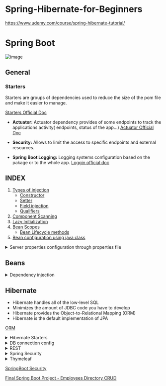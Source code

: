 # Spring-Hibernate-for-Beginners

https://www.udemy.com/course/spring-hibernate-tutorial/

# Spring Boot

![image](https://focusedlabs.io/hubfs/FocusedLabs_November_2022/Images/9995591c43c050fbfc25beacd8db1cc3d6eb7b75-600x315.png)

## General

### Starters

Starters are groups of dependencies used to reduce the size of the pom file and make it easier to manage.

[Starters Official Doc](https://docs.spring.io/spring-boot/docs/current/reference/htmlsingle/#using.build-systems.starters)

- **Actuator:** Actuator dependency provides of some endpoints to track the applications activity( endpoints, status of the app...)
  [Actuator Official Doc](https://docs.spring.io/spring-boot/docs/current/reference/htmlsingle/#actuator)

- **Security:** Allows to limit the access to specific endpoints and external resources.
- **Spring Boot Logging:** Logging systems configuration based on the pakage or to the whole app.
  [Loggin official doc](https://docs.spring.io/spring-boot/docs/current/reference/html/features.html#features.logging)

## INDEX

1.  [Types of injection](https://github.com/carlosreyplanelles/Spring-Hibernate-for-Beginners/tree/main/02-spring-boot-spring-core#injection_types)
    - [Constructor](https://github.com/carlosreyplanelles/Spring-Hibernate-for-Beginners/tree/main/02-spring-boot-spring-core#constructor)
    - [Setter](https://github.com/carlosreyplanelles/Spring-Hibernate-for-Beginners/tree/main/02-spring-boot-spring-core#setter)
    - [Field injection](https://github.com/carlosreyplanelles/Spring-Hibernate-for-Beginners/tree/main/02-spring-boot-spring-core#field_injection)
    - [Qualifiers](https://github.com/carlosreyplanelles/Spring-Hibernate-for-Beginners/tree/main/02-spring-boot-spring-core#qualifiers)
2.  [Component Scanning](https://github.com/carlosreyplanelles/Spring-Hibernate-for-Beginners/tree/main/02-spring-boot-spring-core#scan)
3.  [Lazy Initialization](https://github.com/carlosreyplanelles/Spring-Hibernate-for-Beginners/tree/main/02-spring-boot-spring-core#lazy)
4.  [Bean Scopes](https://github.com/carlosreyplanelles/Spring-Hibernate-for-Beginners/tree/main/02-spring-boot-spring-core#scope)
    - [Bean Lifecycle methods](https://github.com/carlosreyplanelles/Spring-Hibernate-for-Beginners/tree/main/02-spring-boot-spring-core#lifecycle)
5.  [Bean configuration using java class](https://github.com/carlosreyplanelles/Spring-Hibernate-for-Beginners/tree/main/02-spring-boot-spring-core#config_java_class)

<details>
<summary>Server properties configuration through properties file</summary>

Spring boot server can be configured through the properties file of the project
[Common properties](https://docs.spring.io/spring-boot/docs/current/reference/html/application-properties.html#appendix.application-properties)

</details>

## Beans

<details>
<summary>Dependency injection</summary>
  
For dependency injection **@Autowired** is used to perform this process.
- If there's one constructor the Autowired annotation is not required. 
- If the the object injected have only one implementation the type is infered.

Process:

1. Define the **Interface**

   [Coach interface](https://github.com/carlosreyplanelles/Spring-Hibernate-for-Beginners/blob/main/02-spring-boot-spring-core/02-component-scanning/src/main/java/com/luv2code/springcoredemo/common/Coach.java)

   ```
   public interface Coach {

     public String getDailyWorkout();
   }
   ```

2. Define **interface implementation**

   [FootbalCoach implementation](src/main/java/com/luv2code/springcoredemo/common/FootballCoach.java)

   ```
   @Component
   public class FootballCoach implements Coach{
     @Override
     public String getDailyWorkout() {
     return "Run 20km!!!!";
     }
   }
   ```

</details>

## Hibernate

- Hibernate handles all of the low-level SQL
- Minimizes the amount of JDBC code you have to develop
- Hibernate provides the Object-to-Relational Mapping (ORM)
- Hibernate is the default implementation of JPA

[ORM](https://cdn.javarush.com/images/article/4b8f2fcd-2c48-497e-96a6-bf2100f93425/800.jpeg)

<details>
<summary> Hibernate Starters </summary>

- **Mysql Driver** Mysql JDBC Driver
- **Spring Data JPA** Spring Data JPA provides repository support for the Jakarta Persistence API (JPA). It eases development of applications that need to access JPA data sources.
[JPA Documentation](https://docs.spring.io/spring-data/jpa/docs/current/reference/html/)
</details>

<details>
<summary> DB connection config</summary>

In order to stablish a connection with the DB URL and the access information needs to be provided in the properties file.

[Database properties](https://github.com/carlosreyplanelles/Spring-Hibernate-for-Beginners/blob/main/03-spring-boot-hibernate-jpa-CRUD/01-cruddemo-student/src/main/resources/application.properties)

```
spring.datasource.url=jdbc:mysql://localhost:3306/hb_student_tracker
spring.datasource.username=hbstudent
spring.datasource.password=hbstudent
```

<details>
<summary>CRUD</summary>

In Spring Boot EntityManager is main component for creating queries.

**@Entity** Indicates this class represents a table in the database. If the class name and the table name are the same it it will connect both models automatically.
**@Table** Used to define the name of the table in the database to be related.Optional
**@Column** Defines the name of the column in the database that is stored in the following object.

[Student Entity](https://github.com/carlosreyplanelles/Spring-Hibernate-for-Beginners/blob/main/03-spring-boot-hibernate-jpa-CRUD/01-cruddemo-student/src/main/java/com/luv2code/cruddemo/entity/Student.java)

[StudentDAO (Data Access Object) interface](https://github.com/carlosreyplanelles/Spring-Hibernate-for-Beginners/blob/main/03-spring-boot-hibernate-jpa-CRUD/01-cruddemo-student/src/main/java/com/luv2code/cruddemo/dao/StudentDAO.java)

**@Repository** special @Component annotation implementation. Takes care of the bean creation (like @Component annotation) and also manages JDBC errors.
**@Transactional** Can be used on class or method level. This annotation handles the transaction to the database and the connection closing; also it will rollback the method calls when an unhandled expection is thrown **(The checked exception does not trigger a rollback of the transaction. We can, of course, configure this behavior with the rollbackFor and noRollbackFor annotation parameters)**.

[StudentDAO interface impementation](https://github.com/carlosreyplanelles/Spring-Hibernate-for-Beginners/blob/main/03-spring-boot-hibernate-jpa-CRUD/01-cruddemo-student/src/main/java/com/luv2code/cruddemo/dao/StudentDAOImpl.java)

[Main program](https://github.com/carlosreyplanelles/Spring-Hibernate-for-Beginners/blob/main/03-spring-boot-hibernate-jpa-CRUD/01-cruddemo-student/src/main/java/com/luv2code/cruddemo/CruddemoApplication.java)

</details>

<details>
<summary>Creating tables from java Classes</summary>

Application can be configured to create new tables based on the classes annotations. In order to do enable it the property spring.jpa.hibernate.ddl-auto needs to be configured.

| **spring.jpa.hibernate.ddl-auto value** |                                                                                 **Effect**                                                                                  |
| :-------------------------------------: | :-------------------------------------------------------------------------------------------------------------------------------------------------------------------------: |
|                **none**                 |                                                                      No database Schema initialization                                                                      |
|               **create**                |                           Drops and creates the schema at the application startup. With this option, all your data will be gone on each startup.                            |
|             **create-drop**             |                                      Creates schema at the startup and destroys the schema on context closure. Useful for unit tests.                                       |
|              **validate**               |           Only checks if the Schema matches the Entities. If the schema doesn’t match, then the application startup will fail. Makes no changes to the database.            |
|               **update**                | Updates the schema only if necessary. For example, If a new field was added in an entity, then it will simply alter the table for a new column without destroying the data. |

</details>
</details>

<details>
<summary>REST</summary>

## Rest Services

Steps to implement rest service:

1. Set up Database Dev Environment
2. Create Spring Boot project using Spring Initializr
3. Implement DAO layer
   > 1. Update db configs in application.properties
   >    [properties](https://github.com/carlosreyplanelles/Spring-Hibernate-for-Beginners/blob/main/04-spring-boot-%20rest-CRUD/cruddemo/src/main/resources/application.properties)
   > 2. Create Employee entity
   >    [entity](https://github.com/carlosreyplanelles/Spring-Hibernate-for-Beginners/blob/main/04-spring-boot-%20rest-CRUD/cruddemo/src/main/java/com/luv2code/springboot/cruddemo/entity/Employee.java)
   > 3. Create DAO interface
   >    [DAO interface](https://github.com/carlosreyplanelles/Spring-Hibernate-for-Beginners/blob/main/04-spring-boot-%20rest-CRUD/cruddemo/src/main/java/com/luv2code/springboot/cruddemo/dao/EmployeeDAO.java)
   > 4. Create DAO implementation
   >    [DAO impl](https://github.com/carlosreyplanelles/Spring-Hibernate-for-Beginners/blob/main/04-spring-boot-%20rest-CRUD/cruddemo/src/main/java/com/luv2code/springboot/cruddemo/dao/EmployeeDAOImpl.java)
   > 5. Create REST controller to use DAO
   >    [Rest Controller](https://github.com/carlosreyplanelles/Spring-Hibernate-for-Beginners/blob/main/04-spring-boot-%20rest-CRUD/cruddemo/src/main/java/com/luv2code/springboot/cruddemo/rest/EmployeeRestController.java)
4. Implement Service layer
   [Employee Service interface](https://github.com/carlosreyplanelles/Spring-Hibernate-for-Beginners/blob/main/04-spring-boot-%20rest-CRUD/cruddemo/src/main/java/com/luv2code/springboot/cruddemo/service/EmployeeService.java)
   [Employee Service Impl](https://github.com/carlosreyplanelles/Spring-Hibernate-for-Beginners/blob/main/04-spring-boot-%20rest-CRUD/cruddemo/src/main/java/com/luv2code/springboot/cruddemo/service/EmployeeServiceImpl.java)
5. Get list of employees
6. Get single employee by ID
7. Add a new employee
8. Update an existing employee
9. Delete an existing employee
   [Rest Controller](https://github.com/carlosreyplanelles/Spring-Hibernate-for-Beginners/blob/main/04-spring-boot-%20rest-CRUD/cruddemo/src/main/java/com/luv2code/springboot/cruddemo/rest/EmployeeRestController.java)

## Error Handling

1. Create a custom error response class
   [StudentErrorResponse] (https://github.com/carlosreyplanelles/Spring-Hibernate-for-Beginners/blob/main/04-spring-boot-%20rest-CRUD/demo/src/main/java/com/luv2code/demo/exception/StudentErrorResponse.java)
2. Create a custom exception class
   [StudentNotFound exception](https://github.com/carlosreyplanelles/Spring-Hibernate-for-Beginners/blob/main/04-spring-boot-%20rest-CRUD/demo/src/main/java/com/luv2code/demo/exception/StudentNotFoundException.java)
3. Update REST service to throw exception if student not found
   [StudentRestController (Exception Handling)](https://github.com/carlosreyplanelles/Spring-Hibernate-for-Beginners/blob/main/04-spring-boot-%20rest-CRUD/demo/src/main/java/com/luv2code/demo/rest/StudentRestController.java)
4. Add an exception handler method using @ExceptionHandler for Student not found exception
   [StudentRestController (Exception Handling)](https://github.com/carlosreyplanelles/Spring-Hibernate-for-Beginners/blob/main/04-spring-boot-%20rest-CRUD/demo/src/main/java/com/luv2code/demo/rest/StudentRestController.java)
5. Add an exception handler method using @ExceptionHandler for General exceptions
   [StudentRestController (Exception Handling)](https://github.com/carlosreyplanelles/Spring-Hibernate-for-Beginners/blob/main/04-spring-boot-%20rest-CRUD/demo/src/main/java/com/luv2code/demo/rest/StudentRestController.java)

In order to share this exception handling through all the Controllers a class for exception handling has to be created outside the controllers, be annotated as _@ControllerAdvice_ and move all the exception management code into this class. The methods in an @ControllerAdvice apply globally to all controllers.
[Exception handling class](https://github.com/carlosreyplanelles/Spring-Hibernate-for-Beginners/blob/main/04-spring-boot-%20rest-CRUD/demo/src/main/java/com/luv2code/demo/exception/StudentRestExceptionHandler.java)

## JPA Repositories

Spring Data JPA provides the interface: JpaRepository
Will have some basic CRUD methods (and queries) defined and implemented.
[Define custom queries](www.luv2code.com/spring-data-jpa-defining-custom-queries)

## Spring Data Rest

Once injected through pom file, spring data rest dependency will create a basic REST service based on the jpaRepository automatically with the corresponding endpoints.

### Configuration

**@RepositoryRestResource** Allows to modify the route to access to a resource and to create custom routes (@RestResource(path = "byEmail", rel = "customFindMethod")).
[Employee JPA repository](https://github.com/carlosreyplanelles/Spring-Hibernate-for-Beginners/blob/main/04-spring-boot-%20rest-CRUD/40-spring-boot-rest-crud-employee-with-spring-data-rest/src/main/java/com/luv2code/springboot/cruddemo/dao/EmployeeRepository.java)

When using spring data rest service HATEOAS service will generate the response paginated on batches of 20 registers. Pagination along with other properties can be modified via properties file:
[Spring Data Rest properties](https://docs.spring.io/spring-boot/docs/current/reference/html/application-properties.html#application-properties.data.spring.data.rest.base-path)

</details>

<details>
<summary>Spring Security</summary>

[Security Reference Manual](https://docs.spring.io/spring-security/reference/)

## Authenication

In order to allow Spring boot to get the registration information from the database by default We will have to define the tables _users_ and _authorities_:

```
CREATE TABLE `users` (
  `username` varchar(50) NOT NULL,
  `password` char(68) NOT NULL,
  `enabled` tinyint NOT NULL,
  PRIMARY KEY (`username`)
) ENGINE=InnoDB DEFAULT CHARSET=latin1;

CREATE TABLE `authorities` (
  `username` varchar(50) NOT NULL,
  `authority` varchar(50) NOT NULL,
  UNIQUE KEY `authorities4_idx_1` (`username`,`authority`),
  CONSTRAINT `authorities4_ibfk_1` FOREIGN KEY (`username`) REFERENCES `users` (`username`)
) ENGINE=InnoDB DEFAULT CHARSET=latin1;
```

You can configure custom tables for user authentication. This will require to let the app know the specific query to retriever user and roles info.
[Role based Authentication](https://github.com/carlosreyplanelles/Spring-Hibernate-for-Beginners/blob/main/05-Spring-boot-rest-security/00-spring-boot-rest-security-employee-starter-code/src/main/java/com/luv2code/springboot/cruddemo/security/DemoSecurityConfig.java)

### Password encryption

Spring Security allow to store encrypted passwords using different algorithms (althought the recommended one is bcrypt).
The encryption algorithm used is stored in the database contained into brackets('{}'):

```
{noop}test123
{bcrypt}$2a$10$qeS0HEh7urweMojsnwNAR.vcXJeXR1UcMRZ2WcGQl9YeuspUdgF.q
```

**{noop}:** No encryption applied. The password is stored as plain text.
**{bcrypt}:** Bcrypt encryption is applied to the password. Bcrypt is a one way encripting. Wen introducing the user information will apply the salt in the password stored in the database to the password introduced by the user. The password in the database can't be decrypted.

</details>
<details>
<summary>Thymeleaf</summary>

Thymeleaf is a templating framework used for java applications. This framework can be used for any type of application based on java.
[Thymeleaf docs](https://www.thymeleaf.org/documentation.html)

In order to return an html file, a controller have to be created and return the name of the html file without the extension. All the information will be added to the model by using the addAttribute method indicating the name and the value for this property in the model.
[Controller](https://github.com/carlosreyplanelles/Spring-Hibernate-for-Beginners/blob/main/07-Spring-boot-spring-mvc/01-thymeleafdemo-helloworld/src/main/java/com/luv2code/springboot/thymeleafdemo/controller/DemoController.java)

## Resources

By default, the system look for the templates in the resources folder of the project.

## Accessing java objects information

In order to access java objects information from the template we will have to will use the syntax ${\[Model property name\]}
[HTML template](https://github.com/carlosreyplanelles/Spring-Hibernate-for-Beginners/blob/main/07-Spring-boot-spring-mvc/01-thymeleafdemo-helloworld/src/main/resources/templates/helloWorld.html)

</details>

[SpringBoot Security](https://github.com/carlosreyplanelles/Spring-Hibernate-for-Beginners/tree/main/08-spring-boot-spring-mvc-security)

[Final Spring Boot Project - Employees Directory CRUD](https://github.com/carlosreyplanelles/Spring-Hibernate-for-Beginners/tree/main/08-spring-boot-spring-mvc-crud)

</details>
